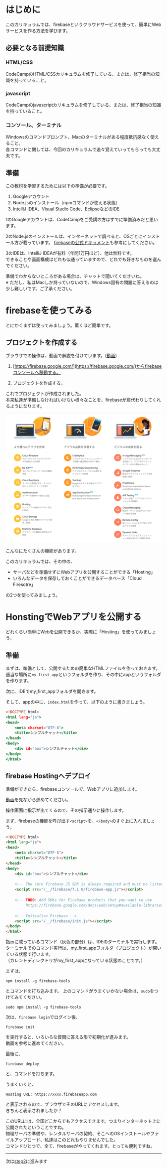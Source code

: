 # はじめに
このカリキュラムでは、firebaseというクラウドサービスを使って、簡単にWebサービスを作る方法を学びます。

## 必要となる前提知識

### HTML/CSS
CodeCampのHTML/CSSカリキュラムを修了している、または、修了相当の知識を持っていること。

### javascript
CodeCampのjavascriptカリキュラムを修了している、または、修了相当の知識を持っていること。

### コンソール、ターミナル
Windowsのコマンドプロンプト、Macのターミナルがある程度抵抗感なく使えること。  
各コマンドに関しては、今回のカリキュラムで追々覚えていってもらっても大丈夫です。

## 準備

この教材を学習するためには以下の準備が必要です。

1. Googleアカウント
1. Node.jsのインストール（npmコマンドが使える状態）
1. IntelliJ IDEA、Visual Studio Code、EclipseなどのIDE

1のGoogleアカウントは、CodeCampをご受講の方はすでに準備済みだと思います。  

2のNode.jsのインストールは、インターネットで調べると、OSごとにインストール方が載っています。
[firebaseの公式ドキュメント](https://firebase.google.com/docs/cli?authuser=0)も参考にしてください。

3のIDEは、IntelliJ IDEAが有料（年間1万円ほど）、他は無料です。  
できることや画面構成はどれも似通っていますので、どれでも好きなものを選んでください。  

準備でわからないところがある場合は、チャットで聞いてくださいね。  
※ ただし、私はMacしか持っていないので、Windows固有の問題に答えるのは少し難しいです。ご了承ください。

# firebaseを使ってみる
とにかくまずは使ってみましょう。驚くほど簡単です。

## プロジェクトを作成する

ブラウザでの操作は、動画で解説を付けています。([動画](../movie/step1-create.mp4))

1. [https://firebase.google.com/](https://firebase.google.com/)からfirebaseコンソールへ移動する。

1. プロジェクトを作成する。

これでプロジェクトが作成されました。  
本来私達が準備しなければいけない様々なことを、firebaseが肩代わりしてくれるようになります。

![アプリ一覽](../screenshot/firebase-apps-list.png)

こんなにたくさんの機能があります。

このカリキュラムでは、その中の、

* サーバなどを準備せずにWebアプリを公開することができる「Hosting」
* いろんなデータを保存しておくことができるデータベース「Cloud Firesotre」

の2つを使ってみましょう。

# HonstingでWebアプリを公開する

どれくらい簡単にWebを公開できるか、実際に「Hosting」を使ってみましょう。

## 準備
まずは、準備として、公開するための簡単なHTMLファイルを作っておきます。  
適当な場所に```my_first_app```というフォルダを作り、その中にappというフォルダを作ります。 

次に、IDEでmy_first_appフォルダを開きます。

そして、appの中に、```index.html```を作って、以下のように書きましょう。

```index.html
<!DOCTYPE html>
<html lang="ja">
<head>
    <meta charset="UTF-8">
    <title>シンプルチャット</title>
</head>
<body>
    <div id="box">シンプルチャット</div>
</body>
</html>
```

## firebase Hostingへデプロイ

準備ができたら、firebaseコンソールで、Webアプリに追加します。

[動画](../movie/step1-hosting.mp4)を見ながら進めてください。

操作画面に指示が出てくるので、その指示通りに操作します。
  
まず、firebaseの機能を呼び出す```<script>```を、```</body>```のすぐ上に入れましょう。

```html
<!DOCTYPE html>
<html lang="ja">
<head>
    <meta charset="UTF-8">
    <title>シンプルチャット</title>
</head>
<body>
    <div id="box">シンプルチャット</div>
    
    <!-- The core Firebase JS SDK is always required and must be listed first -->
    <script src="/__/firebase/7.1.0/firebase-app.js"></script>
    
    <!-- TODO: Add SDKs for Firebase products that you want to use
         https://firebase.google.com/docs/web/setup#available-libraries -->
    
    <!-- Initialize Firebase -->
    <script src="/__/firebase/init.js"></script>
</body>
</html>
```

指示に載っているコマンド（灰色の部分）は、IDEのターミナルで実行します。  
ターミナルでのコマンド実行は、my_first_appフォルダ（プロジェクト）が開いている状態で行います。  
（カレントディレクトリがmy_first_appになっている状態のことです。）

まずは、

```
npm install -g firebase-tools
```

とコマンドを打ち込みます。 
上のコマンドがうまくいかない場合は、```sudo```をつけてみてください。


```
sudo npm install -g firebase-tools
```

  
次は、```firebase login```でログイン後、

```
firebase init
```

を実行すると、いろいろな質問に答える形で初期化が進みます。  
動画を参考に進めてください。

最後に、

```
firebase deploy
```

と、コマンドを打ちます。
  
うまくいくと、

```
Hosting URL: https://xxxx.firebaseapp.com
```

と表示されるので、ブラウザでそのURLにアクセスします。  
きちんと表示されましたか？

このURLには、全国どこからでもアクセスできます。つまりインターネット上に公開されたということですね。  
物理サーバの準備や、レンタルサーバの契約、そこへのOSインストールやファイルアップロード、私達はこのどれもやりませんでした。  
コマンドひとつで、全て、firebaseがやってくれます。とっても便利ですね。

---

次は[step2](./step2.md)に進みます




